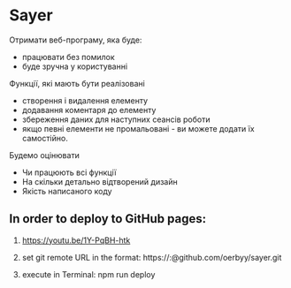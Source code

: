 # Sayer

Отримати веб-програму, яка буде:
* працювати без помилок
* буде зручна у користуванні

Функції, які мають бути реалізовані
* створення і видалення елементу
* додавання коментаря до елементу
* збереження даних для наступних сеансів роботи
* якщо певні елементи не промальовані - ви можете додати їх самостійно.

Будемо оцінювати
* Чи працюють всі функції
* На скільки детально відтворений дизайн
* Якість написаного коду


## In order to deploy to GitHub pages:

1. https://youtu.be/1Y-PqBH-htk

2. set git remote URL in the format:
https://<username>:<password>@github.com/oerbyy/sayer.git

3. execute in Terminal:
npm run deploy